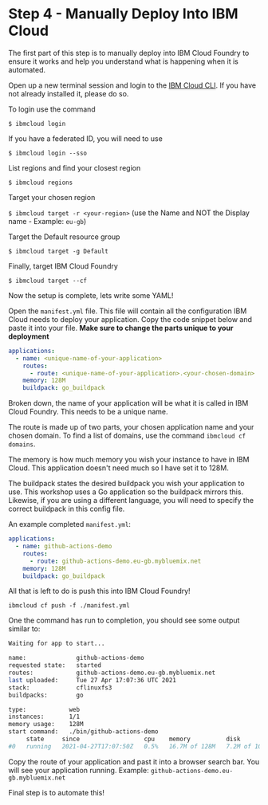 # Step 4 - Manually Deploy Into IBM Cloud

The first part of this step is to manually deploy into IBM Cloud Foundry to ensure it works and help you understand what is happening when it is automated.

Open up a new terminal session and login to the [IBM Cloud CLI](<LINK-HERE>). If you have not already installed it, please do so.

To login use the command

`$ ibmcloud login`

If you have a federated ID, you will need to use

`$ ibmcloud login --sso`

List regions and find your closest region

`$ ibmcloud regions`

Target your chosen region

`$ ibmcloud target -r <your-region>` (use the Name and NOT the Display name - Example: `eu-gb`)

Target the Default resource group

`$ ibmcloud target -g Default`

Finally, target IBM Cloud Foundry

`$ ibmcloud target --cf`

Now the setup is complete, lets write some YAML!

Open the `manifest.yml` file. This file will contain all the configuration IBM Cloud needs to deploy your application. Copy the code snippet below and paste it into your file. **Make sure to change the parts unique to your deployment**

```yaml
applications:
  - name: <unique-name-of-your-application>
    routes:
      - route: <unique-name-of-your-application>.<your-chosen-domain>
    memory: 128M
    buildpack: go_buildpack
```

Broken down, the name of your application will be what it is called in IBM Cloud Foundry. This needs to be a unique name.

The route is made up of two parts, your chosen application name and your chosen domain. To find a list of domains, use the command `ibmcloud cf domains`.

The memory is how much memory you wish your instance to have in IBM Cloud. This application doesn't need much so I have set it to 128M.

The buildpack states the desired buildpack you wish your application to use. This workshop uses a Go application so the buildpack mirrors this. Likewise, if you are using a different language, you will need to specify the correct buildpack in this config file.

An example completed `manifest.yml`:

```yaml
applications:
  - name: github-actions-demo
    routes:
      - route: github-actions-demo.eu-gb.mybluemix.net
    memory: 128M
    buildpack: go_buildpack
```

All that is left to do is push this into IBM Cloud Foundry!

`ibmcloud cf push -f ./manifest.yml`

One the command has run to completion, you should see some output similar to:

```bash
Waiting for app to start...

name:              github-actions-demo
requested state:   started
routes:            github-actions-demo.eu-gb.mybluemix.net
last uploaded:     Tue 27 Apr 17:07:36 UTC 2021
stack:             cflinuxfs3
buildpacks:        go

type:            web
instances:       1/1
memory usage:    128M
start command:   ./bin/github-actions-demo
     state     since                  cpu    memory          disk         details
#0   running   2021-04-27T17:07:50Z   0.5%   16.7M of 128M   7.2M of 1G   
```

Copy the route of your application and past it into a browser search bar. You will see your application running. Example: `github-actions-demo.eu-gb.mybluemix.net`

Final step is to automate this!